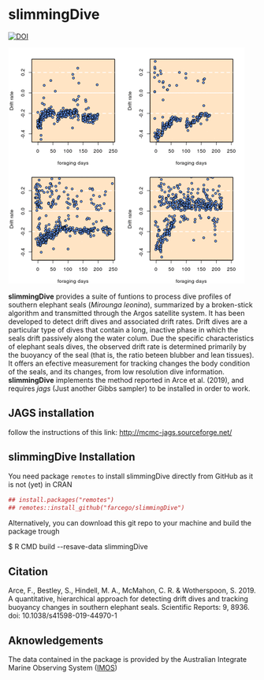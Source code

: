 # slimmingDive
[![DOI](https://zenodo.org/badge/190671173.svg)](https://zenodo.org/badge/latestdoi/190671173)



![example](https://github.com/farcego/slimmingDive/blob/master/inst/readme.gif)


**slimmingDive** provides a suite of funtions to process dive profiles
of southern elephant seals (*Mirounga leonina*), summarized by a
broken-stick algorithm and transmitted through the Argos satellite
system. It has been developed to detect drift dives and associated
drift rates. Drift dives are a particular type of dives that contain a
long, inactive phase in which the seals drift passively along the
water colum. Due the specific characteristics of elephant seals dives,
the observed drift rate is determined primarily by the buoyancy of the
seal (that is, the ratio beteen blubber and lean tissues). It offers an
efective measurement for tracking changes the body condition of the seals,
and its changes, from low resolution dive information.\
**slimmingDive** implements the method reported in Arce et al. (2019),
and requires *jags* (Just another Gibbs sampler) to be installed in
order to work.


## JAGS installation

follow the instructions of this link: http://mcmc-jags.sourceforge.net/


## slimmingDive Installation


You need package `remotes` to install slimmingDive
directly from GitHub as it is not (yet) in CRAN

```R
## install.packages("remotes")
## remotes::install_github("farcego/slimmingDive")
```

Alternatively, you can download this git repo to your machine and
build the package trough 

$ R CMD build --resave-data slimmingDive


## Citation

Arce, F., Bestley, S., Hindell, M. A., McMahon, C. R. & Wotherspoon,
S. 2019. A quantitative, hierarchical approach for detecting drift
dives and tracking buoyancy changes in southern elephant
seals. Scientific Reports: 9, 8936. doi: 10.1038/s41598-019-44970-1


## Aknowledgements

The data contained in the package is provided by the Australian
Integrate Marine Observing System ([IMOS](http://imos.org.au/))
